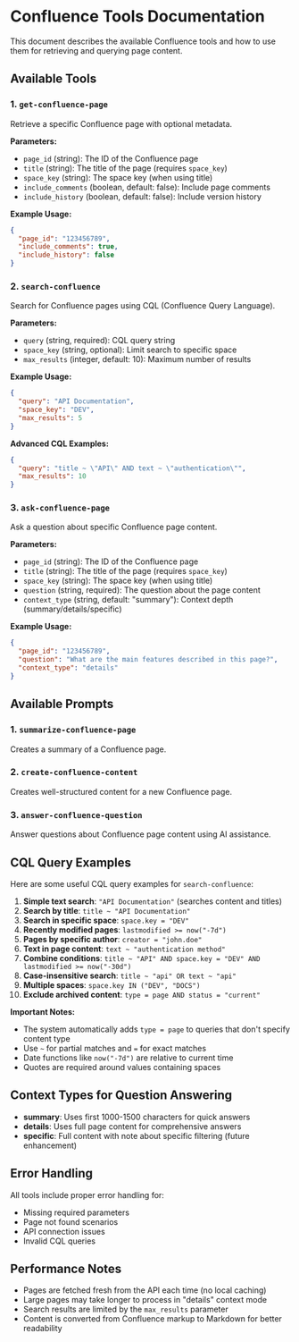# Confluence Tools Documentation

This document describes the available Confluence tools and how to use them for retrieving and querying page content.

## Available Tools

### 1. `get-confluence-page`
Retrieve a specific Confluence page with optional metadata.

**Parameters:**
- `page_id` (string): The ID of the Confluence page
- `title` (string): The title of the page (requires `space_key`)
- `space_key` (string): The space key (when using title)
- `include_comments` (boolean, default: false): Include page comments
- `include_history` (boolean, default: false): Include version history

**Example Usage:**
```json
{
  "page_id": "123456789",
  "include_comments": true,
  "include_history": false
}
```

### 2. `search-confluence`
Search for Confluence pages using CQL (Confluence Query Language).

**Parameters:**
- `query` (string, required): CQL query string
- `space_key` (string, optional): Limit search to specific space
- `max_results` (integer, default: 10): Maximum number of results

**Example Usage:**
```json
{
  "query": "API Documentation",
  "space_key": "DEV",
  "max_results": 5
}
```

**Advanced CQL Examples:**
```json
{
  "query": "title ~ \"API\" AND text ~ \"authentication\"",
  "max_results": 10
}
```

### 3. `ask-confluence-page`
Ask a question about specific Confluence page content.

**Parameters:**
- `page_id` (string): The ID of the Confluence page
- `title` (string): The title of the page (requires `space_key`)
- `space_key` (string): The space key (when using title)
- `question` (string, required): The question about the page content
- `context_type` (string, default: "summary"): Context depth (summary/details/specific)

**Example Usage:**
```json
{
  "page_id": "123456789",
  "question": "What are the main features described in this page?",
  "context_type": "details"
}
```

## Available Prompts

### 1. `summarize-confluence-page`
Creates a summary of a Confluence page.

### 2. `create-confluence-content`
Creates well-structured content for a new Confluence page.

### 3. `answer-confluence-question`
Answer questions about Confluence page content using AI assistance.

## CQL Query Examples

Here are some useful CQL query examples for `search-confluence`:

1. **Simple text search**: `"API Documentation"` (searches content and titles)
2. **Search by title**: `title ~ "API Documentation"`
3. **Search in specific space**: `space.key = "DEV"`
4. **Recently modified pages**: `lastmodified >= now("-7d")`
5. **Pages by specific author**: `creator = "john.doe"`
6. **Text in page content**: `text ~ "authentication method"`
7. **Combine conditions**: `title ~ "API" AND space.key = "DEV" AND lastmodified >= now("-30d")`
8. **Case-insensitive search**: `title ~ "api" OR text ~ "api"`
9. **Multiple spaces**: `space.key IN ("DEV", "DOCS")`
10. **Exclude archived content**: `type = page AND status = "current"`

**Important Notes:**
- The system automatically adds `type = page` to queries that don't specify content type
- Use `~` for partial matches and `=` for exact matches
- Date functions like `now("-7d")` are relative to current time
- Quotes are required around values containing spaces

## Context Types for Question Answering

- **summary**: Uses first 1000-1500 characters for quick answers
- **details**: Uses full page content for comprehensive answers
- **specific**: Full content with note about specific filtering (future enhancement)

## Error Handling

All tools include proper error handling for:
- Missing required parameters
- Page not found scenarios
- API connection issues
- Invalid CQL queries

## Performance Notes

- Pages are fetched fresh from the API each time (no local caching)
- Large pages may take longer to process in "details" context mode
- Search results are limited by the `max_results` parameter
- Content is converted from Confluence markup to Markdown for better readability
